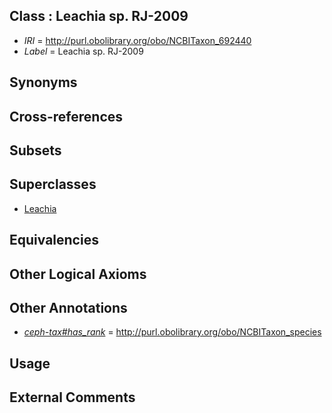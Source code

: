 
## Class : Leachia sp. RJ-2009

 * *IRI* = http://purl.obolibrary.org/obo/NCBITaxon_692440
 * *Label* = Leachia sp. RJ-2009

## Synonyms


## Cross-references


## Subsets


## Superclasses

 * [Leachia](../../NCBITaxon/61/NCBITaxon_34561.md)

## Equivalencies


## Other Logical Axioms


## Other Annotations

 * *[ceph-tax#has_rank](../../ceph-tax#has/nk/ceph-tax#has_rank.md)* = http://purl.obolibrary.org/obo/NCBITaxon_species

## Usage


## External Comments

